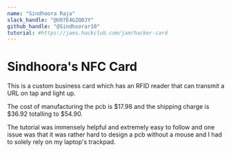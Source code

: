 ```yaml
---
name: "Sindhoora Raja"
slack_handle: "@U07E4G2Q0JY"
github_handle: "@Sindhoorar10"
tutorial: #https://jams.hackclub.com/jam/hacker-card
---
```


# Sindhoora's NFC Card

This is a custom business card which has an RFID reader that can transmit a URL on tap and light up.

The cost of manufacturing the pcb is $17.98 and the shipping charge is $36.92 totalling to $54.90.

The tutorial was immensely helpful and extremely easy to follow and one issue was that it was rather hard to design a pcb without a mouse and I had to solely rely on my laptop's trackpad.
